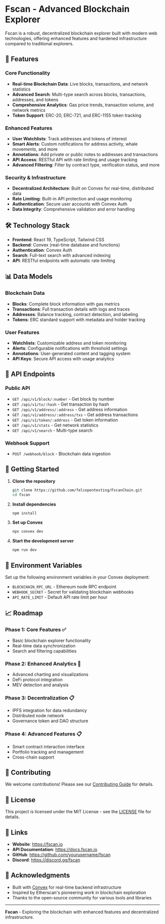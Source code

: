 # Fscan - Advanced Blockchain Explorer

Fscan is a robust, decentralized blockchain explorer built with modern web technologies, offering enhanced features and hardened infrastructure compared to traditional explorers.

## 🚀 Features

### Core Functionality
- **Real-time Blockchain Data**: Live blocks, transactions, and network statistics
- **Advanced Search**: Multi-type search across blocks, transactions, addresses, and tokens
- **Comprehensive Analytics**: Gas price trends, transaction volume, and network metrics
- **Token Support**: ERC-20, ERC-721, and ERC-1155 token tracking

### Enhanced Features
- **User Watchlists**: Track addresses and tokens of interest
- **Smart Alerts**: Custom notifications for address activity, whale movements, and more
- **Annotations**: Add private or public notes to addresses and transactions
- **API Access**: RESTful API with rate limiting and usage tracking
- **Advanced Filtering**: Filter by contract type, verification status, and more

### Security & Infrastructure
- **Decentralized Architecture**: Built on Convex for real-time, distributed data
- **Rate Limiting**: Built-in API protection and usage monitoring
- **Authentication**: Secure user accounts with Convex Auth
- **Data Integrity**: Comprehensive validation and error handling

## 🛠 Technology Stack

- **Frontend**: React 19, TypeScript, Tailwind CSS
- **Backend**: Convex (real-time database and functions)
- **Authentication**: Convex Auth
- **Search**: Full-text search with advanced indexing
- **API**: RESTful endpoints with automatic rate limiting

## 📊 Data Models

### Blockchain Data
- **Blocks**: Complete block information with gas metrics
- **Transactions**: Full transaction details with logs and traces
- **Addresses**: Balance tracking, contract detection, and labeling
- **Tokens**: ERC standard support with metadata and holder tracking

### User Features
- **Watchlists**: Customizable address and token monitoring
- **Alerts**: Configurable notifications with threshold settings
- **Annotations**: User-generated content and tagging system
- **API Keys**: Secure API access with usage analytics

## 🔧 API Endpoints

### Public API
- `GET /api/v1/block/:number` - Get block by number
- `GET /api/v1/tx/:hash` - Get transaction by hash
- `GET /api/v1/address/:address` - Get address information
- `GET /api/v1/address/:address/txs` - Get address transactions
- `GET /api/v1/token/:address` - Get token information
- `GET /api/v1/stats` - Get network statistics
- `GET /api/v1/search` - Multi-type search

### Webhook Support
- `POST /webhook/block` - Blockchain data ingestion

## 🚀 Getting Started

1. **Clone the repository**
   ```bash
   git clone https://github.com/felcopentesting/FscanChain.git
   cd fscan
   ```

2. **Install dependencies**
   ```bash
   npm install
   ```

3. **Set up Convex**
   ```bash
   npx convex dev
   ```

4. **Start the development server**
   ```bash
   npm run dev
   ```

## 🔐 Environment Variables

Set up the following environment variables in your Convex deployment:

- `BLOCKCHAIN_RPC_URL` - Ethereum node RPC endpoint
- `WEBHOOK_SECRET` - Secret for validating blockchain webhooks
- `API_RATE_LIMIT` - Default API rate limit per hour

## 📈 Roadmap

### Phase 1: Core Features ✅
- Basic blockchain explorer functionality
- Real-time data synchronization
- Search and filtering capabilities

### Phase 2: Enhanced Analytics 🚧
- Advanced charting and visualizations
- DeFi protocol integration
- MEV detection and analysis

### Phase 3: Decentralization 📋
- IPFS integration for data redundancy
- Distributed node network
- Governance token and DAO structure

### Phase 4: Advanced Features 📋
- Smart contract interaction interface
- Portfolio tracking and management
- Cross-chain support

## 🤝 Contributing

We welcome contributions! Please see our [Contributing Guide](CONTRIBUTING.md) for details.

## 📄 License

This project is licensed under the MIT License - see the [LICENSE](LICENSE) file for details.

## 🔗 Links

- **Website**: https://fscan.io
- **API Documentation**: https://docs.fscan.io
- **GitHub**: https://github.com/yourusername/fscan
- **Discord**: https://discord.gg/fscan

## 🙏 Acknowledgments

- Built with [Convex](https://convex.dev) for real-time backend infrastructure
- Inspired by Etherscan's pioneering work in blockchain exploration
- Thanks to the open-source community for various tools and libraries

---

**Fscan** - Exploring the blockchain with enhanced features and decentralized infrastructure.
